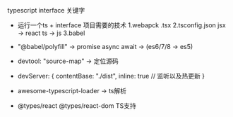 typescript interface 关键字
- 运行一个ts + interface 项目需要的技术
  1.webapck
    .tsx
  2.tsconfig.json jsx -> react ts -> js
  3.babel

- "@babel/polyfill" -> promise async await -> (es6/7/8 -> es5)
- devtool: "source-map" -> 定位源码
- devServer: {
    contentBase: "./dist",
    inline: true  // 监听以及热更新
  }
- awesome-typescript-loader -> ts解析
- @types/react @types/react-dom TS支持